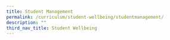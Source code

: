```yaml
---
title: Student Management
permalink: /curriculum/student-wellbeing/studentmanagement/
description: ""
third_nav_title: Student Wellbeing
---
```

